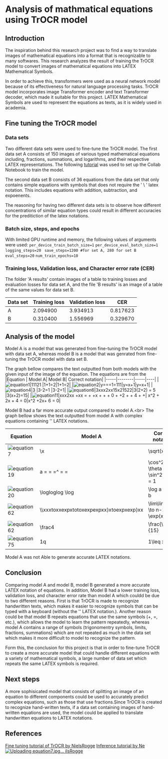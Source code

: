 # Analysis of mathmatical equations using TrOCR model
## Introduction
The inspiration behind this research project was to find a way to translate images of mathematical equations into a format that is recognizable to many softwares. This research analyzes the result of training the TrOCR model to convert images of mathematical equations into LATEX Mathematical Symbols.

In order to achieve this, transformers were used as a neural network model because of its effectiveness for natural language processing tasks. TrOCR model incorporates image Transformer encoder and text Transformer decoder, which made it suitable for this project. LATEX Mathematical Symbols are used to represent the equations as texts, as it is widely used in academia. 
## Fine tuning the TrOCR model
### Data sets
Two different data sets were used to fine-tune the TrOCR model. The first data set A consists of 150 images of various typed mathematical equations including, fractions, summations, and logarithms, and their respective LATEX representations. The following [tutorial](https://github.com/NielsRogge/Transformers-Tutorials/blob/master/TrOCR/Fine_tune_TrOCR_on_IAM_Handwriting_Database_using_Seq2SeqTrainer.ipynb) was used to set up the Collab Notebook to train the model.

The second data set B consists of 36 equations from the data set that only contains simple equations with symbols that does not require the ' \ ' latex notation. This includes equations with addition, subtraction, and expoenents. 

The reasoning for having two different data sets is to observe how different concentrations of similar equation types could result in different accuracies for the preditiction of the latex notations.
### Batch size, steps, and epochs
With limited GPU runtime and memory, the following values of arguments were used:
```per_device_train_batch_size=1```
```per_device_eval_batch_size=1```
``` logging_steps=20```
``` save_steps=1200 #for set A, 280 for set B```
```eval_steps=20```
```num_train_epochs=10```

### Training loss, Validation loss, and Character error rate (CER)
The folder 'A results' contain images of a table to training losses and evaluation losses for data set A, and the file 'B results' is an image of a table of the same values for data set B.

|Data set  | Training loss| Validation loss| CER|
|-----|--------|-----|-------------|
|A|2.094900  |3.934913|0.817623|
|B|0.310400|1.556969|0.329670|
## Analysis of the model
Model A is a model that was generated from fine-tuning the TrOCR model with data set A, whereas model B is a model that was genrated from fine-tuning the TrOCR model with data set B.

The graph bellow compares the text outputted from both models with the given input of the image of the equation. The equations are from the 
|Equation | Model A| Model B| Correct notation|
|-----|--------|-----|----|
|![equation1](https://user-images.githubusercontent.com/92125894/206562398-0da6ae01-d32e-4c28-b738-8606d25b8cb6.jpg)|11121  |1+1=2|1+1=2|
|![equation2](https://user-images.githubusercontent.com/92125894/206562555-b0efceb9-ba58-474a-ab6a-b068bcfc9b1c.jpg)|y===1=111|y=x+1|y=x+1|
|![equation4](https://user-images.githubusercontent.com/92125894/206562600-6191b648-9595-4d83-88ea-2ac4b81d64ce.jpg)|3 |3-2=1 |3-2=1|
|![equation6](https://user-images.githubusercontent.com/92125894/206562686-ddd4072f-be6c-447f-b2c6-ab98c5e2e3e2.jpg)|3xxx2xx15x21522|3(2+2) = 5 |3(x+2)=15|
|![equation11](https://user-images.githubusercontent.com/92125894/206563981-3a33cec5-1005-4668-b477-0a9e58ef8ccf.jpg)|xxx2xx +xx = + +x + + + 0 + +2 + + 4 + +| x^2 + 2x + 4 = 0|x^2 +2x+ 6 = 0|


Model B had a far more accurate output compared to model A.<br\>
The graph bellow shows the text outputted from model A with complex equations containing '\' LATEX notations.

|Equation | Model A| Correct notation|
|-----|--------|-------|
|![equation7](https://user-images.githubusercontent.com/92125894/206566861-bd6dad03-327d-4aba-a077-c526c0750878.jpg) | \x|\sqrt(x)=4|
|![equation19](https://user-images.githubusercontent.com/92125894/206566913-5bdc5810-9941-41c7-9e0c-287211915f03.jpg)| a = = =^ = =|\cos^2 \theta + \sin^2 \theta = 1|
|![equation20](https://user-images.githubusercontent.com/92125894/206567003-8b0fa9ce-9222-4ed0-9498-df400ccfe304.jpg)| \logloglog \log|\log a = \log b|
|![equation62](https://user-images.githubusercontent.com/92125894/206567074-c674a921-8b8b-4fbb-85e5-f641fd898004.jpg)|\\\xxxtoxxexpxtotoxexpexpxx}xtoexpxexp}xx|\lim\limits_{x \to n-1} \exp(x) = 0|
|![equation62](https://user-images.githubusercontent.com/92125894/206567172-646a7340-7d50-4600-92b1-58fe754b319f.jpg)| \frac4|\frac{\pi^4}{15}|
|![equation75](https://user-images.githubusercontent.com/92125894/206567242-5496447f-ec64-4e45-933e-284d38773dee.jpg)| 1q|1\leq x|

Model A was not Able to generate accurate LATEX notations.

## Conclusion
Comparing model A and model B, model B generated a more accurate LATEX notation of equations. In addition, Model B had a lower training loss, validation loss, and character error rate than model A which couldd be due to two different reasons. First is that TrOCR is made to recognize handwritten texts, which makes it easier to recognize symbols that can be typed with a keyboard (without the '\' LATEX notation.). Another reason could be that model B repeats equations that use the same symbols (+, =, etc.), which allows the model to learn the pattern repeatedly, whereas model A contains a range of symbols (trigonomentry symbols, limits, fractions, summations) which are not repeated as much in the data set which makes it more difficult to model to recognize the pattern.

Form this, the conclusion for this project is that in order to fine-tune TrOCR to create a more accurate model that could handle different equations with a variety of mathematical symbols, a large number of data set which repeats the same LATEX symbols is required.
## Next steps
A more sophisicated model that consists of splitting an image of an equation to different components could be used to accurately predict complex equations, such as those that use fractions.Since TrOCR is created to recognize hand-written texts, if a data set containing images of hand-written equations are used, the model could be applied to translate handwritten equations to LATEX notations.
## References 
[Fine tuning tutorial of TrOCR by NielsRogge](https://github.com/NielsRogge/Transformers-Tutorials/blob/master/TrOCR/Fine_tune_TrOCR_on_IAM_Handwriting_Database_using_Seq2SeqTrainer.ipynb)
[Inference tutorial by Ne![Uploading equation7.jpg…]()
ilsRogge](https://github.com/NielsRogge/Transformers-Tutorials/blob/master/TrOCR/Inference_with_TrOCR_%2B_Gradio_demo.ipynb)
